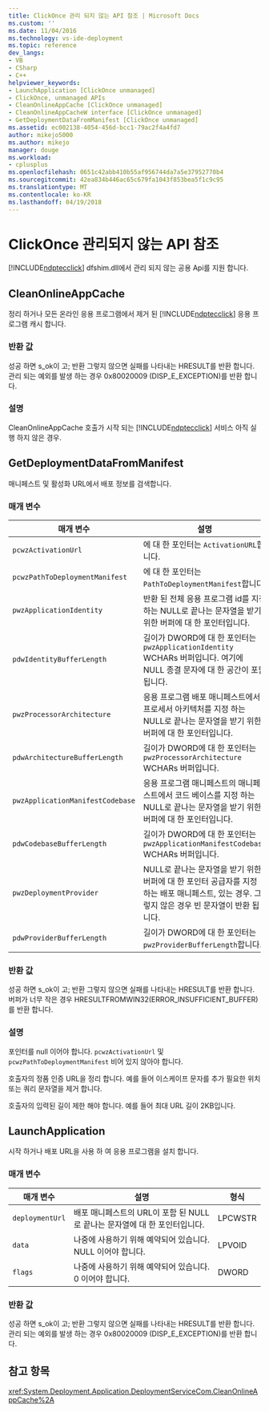 ```yaml
---
title: ClickOnce 관리 되지 않는 API 참조 | Microsoft Docs
ms.custom: ''
ms.date: 11/04/2016
ms.technology: vs-ide-deployment
ms.topic: reference
dev_langs:
- VB
- CSharp
- C++
helpviewer_keywords:
- LaunchApplication [ClickOnce unmanaged]
- ClickOnce, unmanaged APIs
- CleanOnlineAppCache [ClickOnce unmanaged]
- CleanOnlineAppCacheW interface [ClickOnce unmanaged]
- GetDeploymentDataFromManifest [ClickOnce unmanaged]
ms.assetid: ec002138-4054-456d-bcc1-79ac2f4a4fd7
author: mikejo5000
ms.author: mikejo
manager: douge
ms.workload:
- cplusplus
ms.openlocfilehash: 0651c42abb410b55af956744da7a5e37952770b4
ms.sourcegitcommit: 42ea834b446ac65c679fa1043f853bea5f1c9c95
ms.translationtype: MT
ms.contentlocale: ko-KR
ms.lasthandoff: 04/19/2018
---
```

# <a name="clickonce-unmanaged-api-reference"></a>ClickOnce 관리되지 않는 API 참조
[!INCLUDE[ndptecclick](../deployment/includes/ndptecclick_md.md)] dfshim.dll에서 관리 되지 않는 공용 Api를 지원 합니다.  
  
## <a name="cleanonlineappcache"></a>CleanOnlineAppCache  
 정리 하거나 모든 온라인 응용 프로그램에서 제거 된 [!INCLUDE[ndptecclick](../deployment/includes/ndptecclick_md.md)] 응용 프로그램 캐시 합니다.  
  
### <a name="return-value"></a>반환 값  
 성공 하면 s_ok이 고; 반환 그렇지 않으면 실패를 나타내는 HRESULT를 반환 합니다. 관리 되는 예외를 발생 하는 경우 0x80020009 (DISP_E_EXCEPTION)를 반환 합니다.  
  
### <a name="remarks"></a>설명  
 CleanOnlineAppCache 호출가 시작 되는 [!INCLUDE[ndptecclick](../deployment/includes/ndptecclick_md.md)] 서비스 아직 실행 하지 않은 경우.  
  
## <a name="getdeploymentdatafrommanifest"></a>GetDeploymentDataFromManifest  
 매니페스트 및 활성화 URL에서 배포 정보를 검색합니다.  
  
### <a name="parameters"></a>매개 변수  
  
|매개 변수|설명|형식|  
|---------------|-----------------|----------|  
|`pcwzActivationUrl`|에 대 한 포인터는 `ActivationURL`합니다.|LPCWSTR|  
|`pcwzPathToDeploymentManifest`|에 대 한 포인터는 `PathToDeploymentManifest`합니다.|LPCWSTR|  
|`pwzApplicationIdentity`|반환 된 전체 응용 프로그램 id를 지정 하는 NULL로 끝나는 문자열을 받기 위한 버퍼에 대 한 포인터입니다.|LPWSTR|  
|`pdwIdentityBufferLength`|길이가 DWORD에 대 한 포인터는 `pwzApplicationIdentity` WCHARs 버퍼입니다. 여기에 NULL 종결 문자에 대 한 공간이 포함 됩니다.|LPDWORD|  
|`pwzProcessorArchitecture`|응용 프로그램 배포 매니페스트에서 프로세서 아키텍처를 지정 하는 NULL로 끝나는 문자열을 받기 위한 버퍼에 대 한 포인터입니다.|LPWSTR|  
|`pdwArchitectureBufferLength`|길이가 DWORD에 대 한 포인터는 `pwzProcessorArchitecture` WCHARs 버퍼입니다.|LPDWORD|  
|`pwzApplicationManifestCodebase`|응용 프로그램 매니페스트의 매니페스트에서 코드 베이스를 지정 하는 NULL로 끝나는 문자열을 받기 위한 버퍼에 대 한 포인터입니다.|LPWSTR|  
|`pdwCodebaseBufferLength`|길이가 DWORD에 대 한 포인터는 `pwzApplicationManifestCodebase` WCHARs 버퍼입니다.|LPDWORD|  
|`pwzDeploymentProvider`|NULL로 끝나는 문자열을 받기 위한 버퍼에 대 한 포인터 공급자를 지정 하는 배포 매니페스트, 있는 경우. 그렇지 않은 경우 빈 문자열이 반환 됩니다.|LPWSTR|  
|`pdwProviderBufferLength`|길이가 DWORD에 대 한 포인터는 `pwzProviderBufferLength`합니다.|LPDWORD|  
  
### <a name="return-value"></a>반환 값  
 성공 하면 s_ok이 고; 반환 그렇지 않으면 실패를 나타내는 HRESULT를 반환 합니다. 버퍼가 너무 작은 경우 HRESULTFROMWIN32(ERROR_INSUFFICIENT_BUFFER)를 반환 합니다.  
  
### <a name="remarks"></a>설명  
 포인터를 null 이어야 합니다. `pcwzActivationUrl` 및 `pcwzPathToDeploymentManifest` 비어 있지 않아야 합니다.  
  
 호출자의 정품 인증 URL을 정리 합니다. 예를 들어 이스케이프 문자를 추가 필요한 위치 또는 쿼리 문자열을 제거 합니다.  
  
 호출자의 입력된 길이 제한 해야 합니다. 예를 들어 최대 URL 길이 2KB입니다.  
  
## <a name="launchapplication"></a>LaunchApplication  
 시작 하거나 배포 URL을 사용 하 여 응용 프로그램을 설치 합니다.  
  
### <a name="parameters"></a>매개 변수  
  
|매개 변수|설명|형식|  
|---------------|-----------------|----------|  
|`deploymentUrl`|배포 매니페스트의 URL이 포함 된 NULL로 끝나는 문자열에 대 한 포인터입니다.|LPCWSTR|  
|`data`|나중에 사용하기 위해 예약되어 있습니다. NULL 이어야 합니다.|LPVOID|  
|`flags`|나중에 사용하기 위해 예약되어 있습니다. 0 이어야 합니다.|DWORD|  
  
### <a name="return-value"></a>반환 값  
 성공 하면 s_ok이 고; 반환 그렇지 않으면 실패를 나타내는 HRESULT를 반환 합니다. 관리 되는 예외를 발생 하는 경우 0x80020009 (DISP_E_EXCEPTION)를 반환 합니다.  
  
## <a name="see-also"></a>참고 항목  
 <xref:System.Deployment.Application.DeploymentServiceCom.CleanOnlineAppCache%2A>